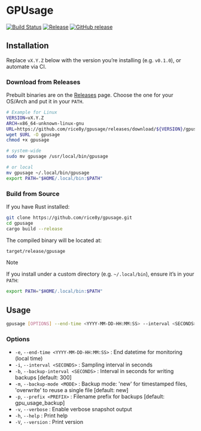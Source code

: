# GPUsage

[![Build Status](https://github.com/rice8y/gpusage/actions/workflows/CI.yml/badge.svg?branch=main)](https://github.com/rice8y/gpusage/actions/workflows/CI.yml?query=branch%3Amain)
[![Release](https://github.com/rice8y/gpusage/actions/workflows/release.yml/badge.svg)](https://github.com/rice8y/gpusage/actions/workflows/release.yml)
[![GitHub release](https://img.shields.io/github/v/release/rice8y/gpusage?sort=semver)](https://github.com/rice8y/gpusage/releases)

## Installation

Replace `vX.Y.Z` below with the version you’re installing (e.g. `v0.1.0`), or automate via CI.

### Download from Releases

Prebuilt binaries are on the [Releases](https://github.com/rice8y/gpusage/releases) page. Choose the one for your OS/Arch and put it in your `PATH`.
<!--  -->
<!-- #### Linux -->

```bash
# Example for Linux
VERSION=vX.Y.Z
ARCH=x86_64-unknown-linux-gnu
URL=https://github.com/rice8y/gpusage/releases/download/${VERSION}/gpusage-${VERSION}-${ARCH}
wget $URL -O gpusage
chmod +x gpusage

# system-wide
sudo mv gpusage /usr/local/bin/gpusage

# or local
mv gpusage ~/.local/bin/gpusage
export PATH="$HOME/.local/bin:$PATH"
```
<!-- 
#### macOS (Homebrew alternative)

```bash
VERSION=vX.Y.Z
ARCH=x86_64-apple-darwin
URL=https://github.com/rice8y/gpusage/releases/download/${VERSION}/gpusage-${VERSION}-${ARCH}
curl -LO $URL
chmod +x gpusage

# system-wide
sudo mv gpusage /usr/local/bin/gpusage
```

#### Windows (PowerShell)

```bash
$version = 'vX.Y.Z'
$arch = 'x86_64-pc-windows-msvc'
$url = "https://github.com/rice8y/gpusage/releases/download/$version/gpusage-$version-$arch.exe"
Invoke-WebRequest $url -OutFile gpusage.exe

# Add to PATH or move:
Move-Item gpusage.exe C:\Windows\System32\gpusage.exe
``` -->

### Build from Source

If you have Rust installed:

```bash
git clone https://github.com/rice8y/gpusage.git
cd gpusage
cargo build --release
```

The compiled binary will be located at:
```bash
target/release/gpusage
```

>[!NOTE]
>If you install under a custom directory (e.g. `~/.local/bin`), ensure it’s in your `PATH`:
>
>```bash
>export PATH="$HOME/.local/bin:$PATH"
>```

## Usage

```bash
gpusage [OPTIONS] --end-time <YYYY-MM-DD-HH:MM:SS> --interval <SECONDS>
```

### Options

- `-e`, `--end-time <YYYY-MM-DD-HH:MM:SS>` : End datetime for monitoring (local time)
- `-i`, `--interval <SECONDS>` : Sampling interval in seconds
- `-b`, `--backup-interval <SECONDS>` : Interval in seconds for writing backups [default: 300]
- `-m`, `--backup-mode <MODE>` : Backup mode: 'new' for timestamped files, 'overwrite' to reuse a single file [default: new]
- `-p`, `--prefix <PREFIX>` : Filename prefix for backups [default: gpu_usage_backup]
- `-v`, `--verbose` : Enable verbose snapshot output
- `-h`, `--help` : Print help
- `-V`, `--version` : Print version